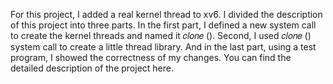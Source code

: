 For this project, I added a real kernel thread to xv6. I divided the description of this project into three parts. In the first part, I defined a new system call to create the kernel threads and named it 𝑐𝑙𝑜𝑛𝑒 (). Second, I used 𝑐𝑙𝑜𝑛𝑒 () system call to create a little thread library. And in the last part, using a test program, I showed the correctness of my changes. You can find the detailed description of the project here. 
